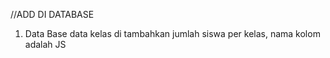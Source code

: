 //ADD DI DATABASE

1.  Data Base data kelas di tambahkan jumlah siswa per kelas, nama kolom adalah JS
